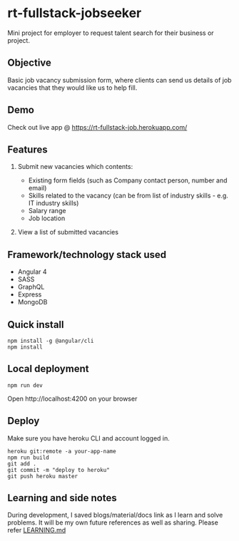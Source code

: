 # rt-fullstack-jobseeker
Mini project for employer to request talent search for their business or project.

## Objective
Basic job vacancy submission form, where clients can send us details of job vacancies that they would like us to help fill.

## Demo
Check out live app @ https://rt-fullstack-job.herokuapp.com/

## Features
1. Submit new vacancies which contents:
    * Existing form fields (such as Company contact person, number and email)
    * Skills related to the vacancy (can be from list of industry skills - e.g. IT industry skills)
    * Salary range
    * Job location

2. View a list of submitted vacancies

## Framework/technology stack used
* Angular 4
* SASS
* GraphQL
* Express
* MongoDB

## Quick install
```
npm install -g @angular/cli
npm install
```

## Local deployment
```
npm run dev
```
Open http://localhost:4200 on your browser

## Deploy
Make sure you have heroku CLI and account logged in.
```
heroku git:remote -a your-app-name
npm run build
git add .
git commit -m "deploy to heroku"
git push heroku master
```

## Learning and side notes
During development, I saved blogs/material/docs link as I learn and solve problems. It will be my own future references as well as sharing. Please refer [LEARNING.md](https://github.com/tohjg/rt-fullstack-jobseeker/blob/master/LEARNING.md)
